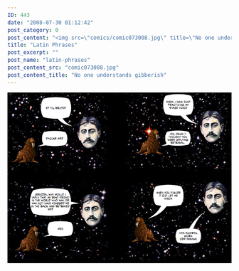 ```yaml
---
ID: 443
date: "2008-07-30 01:12:42"
post_category: 0
post_content: "<img src=\"comics/comic073008.jpg\" title=\"No one understands gibberish\" />"
title: "Latin Phrases"
post_excerpt: ""
post_name: "latin-phrases"
post_content_src: "comic073008.jpg"
post_content_title: "No one understands gibberish"
---
```



[![No one understands gibberish](/comics-hi-res/comic073008.jpg)](/comics-hi-res/comic073008.jpg "No one understands gibberish")

